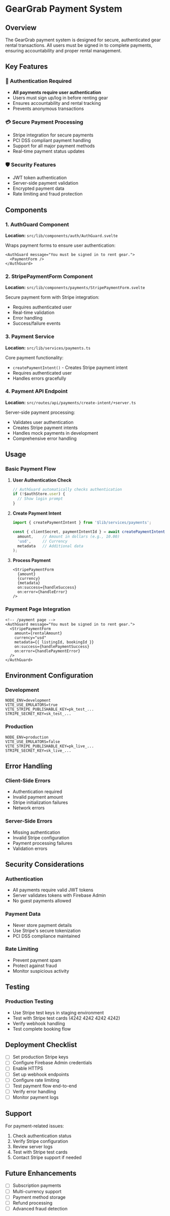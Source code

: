 # GearGrab Payment System

## Overview

The GearGrab payment system is designed for secure, authenticated gear rental transactions. All users must be signed in to complete payments, ensuring accountability and proper rental management.

## Key Features

### 🔐 Authentication Required
- **All payments require user authentication**
- Users must sign up/log in before renting gear
- Ensures accountability and rental tracking
- Prevents anonymous transactions

### 💳 Secure Payment Processing
- Stripe integration for secure payments
- PCI DSS compliant payment handling
- Support for all major payment methods
- Real-time payment status updates

### 🛡️ Security Features
- JWT token authentication
- Server-side payment validation
- Encrypted payment data
- Rate limiting and fraud protection

## Components

### 1. AuthGuard Component
**Location:** `src/lib/components/auth/AuthGuard.svelte`

Wraps payment forms to ensure user authentication:
```svelte
<AuthGuard message="You must be signed in to rent gear.">
  <PaymentForm />
</AuthGuard>
```

### 2. StripePaymentForm Component
**Location:** `src/lib/components/payments/StripePaymentForm.svelte`

Secure payment form with Stripe integration:
- Requires authenticated user
- Real-time validation
- Error handling
- Success/failure events

### 3. Payment Service
**Location:** `src/lib/services/payments.ts`

Core payment functionality:
- `createPaymentIntent()` - Creates Stripe payment intent
- Requires authenticated user
- Handles errors gracefully

### 4. Payment API Endpoint
**Location:** `src/routes/api/payments/create-intent/+server.ts`

Server-side payment processing:
- Validates user authentication
- Creates Stripe payment intents
- Handles mock payments in development
- Comprehensive error handling

## Usage

### Basic Payment Flow

1. **User Authentication Check**
   ```typescript
   // AuthGuard automatically checks authentication
   if (!$authStore.user) {
     // Show login prompt
   }
   ```

2. **Create Payment Intent**
   ```typescript
   import { createPaymentIntent } from '$lib/services/payments';
   
   const { clientSecret, paymentIntentId } = await createPaymentIntent(
     amount,    // Amount in dollars (e.g., 10.00)
     'usd',     // Currency
     metadata   // Additional data
   );
   ```

3. **Process Payment**
   ```svelte
   <StripePaymentForm
     {amount}
     {currency}
     {metadata}
     on:success={handleSuccess}
     on:error={handleError}
   />
   ```

### Payment Page Integration

```svelte
<!-- /payment page -->
<AuthGuard message="You must be signed in to rent gear.">
  <StripePaymentForm
    amount={rentalAmount}
    currency="usd"
    metadata={{ listingId, bookingId }}
    on:success={handlePaymentSuccess}
    on:error={handlePaymentError}
  />
</AuthGuard>
```

## Environment Configuration

### Development
```env
NODE_ENV=development
VITE_USE_EMULATORS=true
VITE_STRIPE_PUBLISHABLE_KEY=pk_test_...
STRIPE_SECRET_KEY=sk_test_...
```

### Production
```env
NODE_ENV=production
VITE_USE_EMULATORS=false
VITE_STRIPE_PUBLISHABLE_KEY=pk_live_...
STRIPE_SECRET_KEY=sk_live_...
```

## Error Handling

### Client-Side Errors
- Authentication required
- Invalid payment amount
- Stripe initialization failures
- Network errors

### Server-Side Errors
- Missing authentication
- Invalid Stripe configuration
- Payment processing failures
- Validation errors

## Security Considerations

### Authentication
- All payments require valid JWT tokens
- Server validates tokens with Firebase Admin
- No guest payments allowed

### Payment Data
- Never store payment details
- Use Stripe's secure tokenization
- PCI DSS compliance maintained

### Rate Limiting
- Prevent payment spam
- Protect against fraud
- Monitor suspicious activity

## Testing

### Production Testing
- Use Stripe test keys in staging environment
- Test with Stripe test cards (4242 4242 4242 4242)
- Verify webhook handling
- Test complete booking flow

## Deployment Checklist

- [ ] Set production Stripe keys
- [ ] Configure Firebase Admin credentials
- [ ] Enable HTTPS
- [ ] Set up webhook endpoints
- [ ] Configure rate limiting
- [ ] Test payment flow end-to-end
- [ ] Verify error handling
- [ ] Monitor payment logs

## Support

For payment-related issues:
1. Check authentication status
2. Verify Stripe configuration
3. Review server logs
4. Test with Stripe test cards
5. Contact Stripe support if needed

## Future Enhancements

- [ ] Subscription payments
- [ ] Multi-currency support
- [ ] Payment method storage
- [ ] Refund processing
- [ ] Advanced fraud detection
